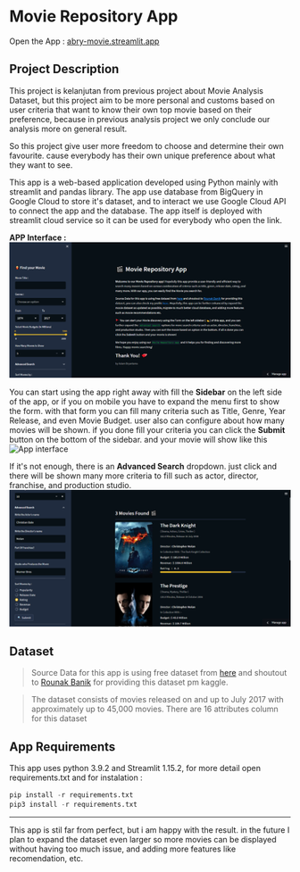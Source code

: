 # Movie Repository App

Open the App : [abry-movie.streamlit.app](https://abry-movie.streamlit.app/)

## Project Description

This project is kelanjutan from previous project about Movie Analysis Dataset, but this project aim to be more personal and customs based on user criteria that want to know their own top movie based on their preference, because in previous analysis project we only conclude our analysis more on general result.

So this project give user more freedom to choose and determine their own favourite. cause everybody has their own unique preference about what they want to see.

This app is a web-based application developed using Python mainly with streamlit and pandas library. The app use database from BigQuery in Google Cloud to store it's dataset, and to interact we use Google Cloud API to connect the app and the database. The app itself is deployed with streamlit cloud service so it can be used for everybody who open the link.

**APP Interface :**
![App interface](/description/home.png "Display APP")

You can start using the app right away with fill the **Sidebar** on the left side of the app, or if you on mobile you have to expand the menu first to show the form. with that form you can fill many criteria such as Title, Genre, Year Release, and even Movie Budget. user also can configure about how many movies will be shown. if you done fill your criteria you can click the **Submit** button on the bottom of the sidebar. and your movie will show like this
![App interface](/description/use.png "Display APP")

If it's not enough, there is an **Advanced Search** dropdown. just click and there will be shown many more criteria to fill such as actor, director, franchise, and production studio.
![App interface](/description/advanced.png "Display APP")

## Dataset

>Source Data for this app is using free dataset from [here](https://www.kaggle.com/datasets/rounakbanik/the-movies-dataset) and shoutout to [Rounak Banik](https://www.kaggle.com/rounakbanik) for providing this dataset pm kaggle.

>The dataset consists of movies released on and up to July 2017 with approximately up to 45,000 movies. There are 16 attributes column for this dataset

## App Requirements

This app uses python 3.9.2 and Streamlit 1.15.2, for more detail open requirements.txt and for instalation :
````python
pip install -r requirements.txt 
pip3 install -r requirements.txt
````

---
This app is stil far from perfect, but i am happy with the result. in the future I plan to expand the dataset even larger so more movies can be displayed without having too much issue, and adding more features like recomendation, etc.
